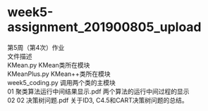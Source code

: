 # week5-assignment_201900805_upload
第5周（第4次）作业  
文件描述  
    KMean.py KMean类所在模块  
    KMeanPlus.py KMean++类所在模块  
    week5_coding.py  调用两个类的主模块  
    01 聚类算法运行中间结果显示.pdf   两个算法的运行中间过程的显示  
    02 02 决策树问题.pdf  关于ID3, C4.5和CART决策树问题的总结。  
